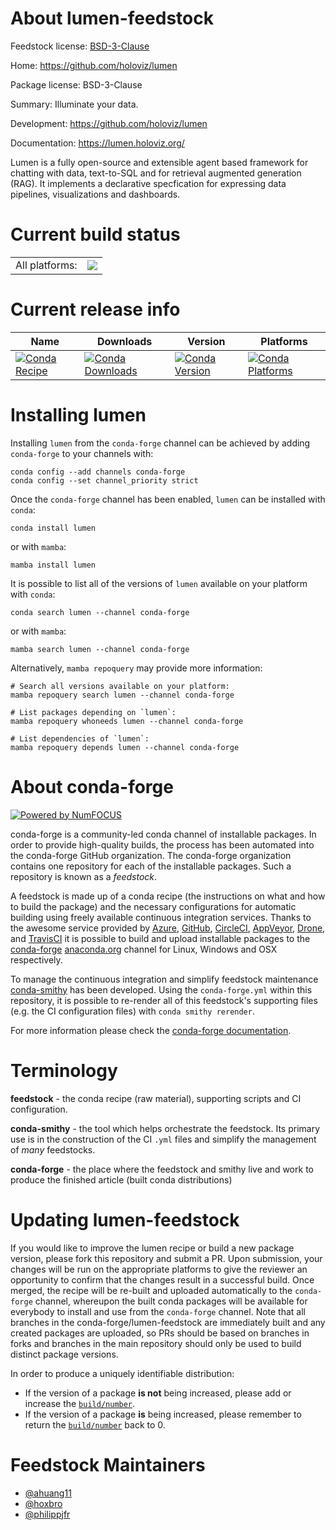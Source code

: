 About lumen-feedstock
=====================

Feedstock license: [BSD-3-Clause](https://github.com/conda-forge/lumen-feedstock/blob/main/LICENSE.txt)

Home: https://github.com/holoviz/lumen

Package license: BSD-3-Clause

Summary: Illuminate your data.

Development: https://github.com/holoviz/lumen

Documentation: https://lumen.holoviz.org/

Lumen is a fully open-source and extensible agent based framework
for chatting with data, text-to-SQL and for retrieval augmented
generation (RAG). It implements a declarative specfication for
expressing data pipelines, visualizations and dashboards.


Current build status
====================


<table><tr><td>All platforms:</td>
    <td>
      <a href="https://dev.azure.com/conda-forge/feedstock-builds/_build/latest?definitionId=17386&branchName=main">
        <img src="https://dev.azure.com/conda-forge/feedstock-builds/_apis/build/status/lumen-feedstock?branchName=main">
      </a>
    </td>
  </tr>
</table>

Current release info
====================

| Name | Downloads | Version | Platforms |
| --- | --- | --- | --- |
| [![Conda Recipe](https://img.shields.io/badge/recipe-lumen-green.svg)](https://anaconda.org/conda-forge/lumen) | [![Conda Downloads](https://img.shields.io/conda/dn/conda-forge/lumen.svg)](https://anaconda.org/conda-forge/lumen) | [![Conda Version](https://img.shields.io/conda/vn/conda-forge/lumen.svg)](https://anaconda.org/conda-forge/lumen) | [![Conda Platforms](https://img.shields.io/conda/pn/conda-forge/lumen.svg)](https://anaconda.org/conda-forge/lumen) |

Installing lumen
================

Installing `lumen` from the `conda-forge` channel can be achieved by adding `conda-forge` to your channels with:

```
conda config --add channels conda-forge
conda config --set channel_priority strict
```

Once the `conda-forge` channel has been enabled, `lumen` can be installed with `conda`:

```
conda install lumen
```

or with `mamba`:

```
mamba install lumen
```

It is possible to list all of the versions of `lumen` available on your platform with `conda`:

```
conda search lumen --channel conda-forge
```

or with `mamba`:

```
mamba search lumen --channel conda-forge
```

Alternatively, `mamba repoquery` may provide more information:

```
# Search all versions available on your platform:
mamba repoquery search lumen --channel conda-forge

# List packages depending on `lumen`:
mamba repoquery whoneeds lumen --channel conda-forge

# List dependencies of `lumen`:
mamba repoquery depends lumen --channel conda-forge
```


About conda-forge
=================

[![Powered by
NumFOCUS](https://img.shields.io/badge/powered%20by-NumFOCUS-orange.svg?style=flat&colorA=E1523D&colorB=007D8A)](https://numfocus.org)

conda-forge is a community-led conda channel of installable packages.
In order to provide high-quality builds, the process has been automated into the
conda-forge GitHub organization. The conda-forge organization contains one repository
for each of the installable packages. Such a repository is known as a *feedstock*.

A feedstock is made up of a conda recipe (the instructions on what and how to build
the package) and the necessary configurations for automatic building using freely
available continuous integration services. Thanks to the awesome service provided by
[Azure](https://azure.microsoft.com/en-us/services/devops/), [GitHub](https://github.com/),
[CircleCI](https://circleci.com/), [AppVeyor](https://www.appveyor.com/),
[Drone](https://cloud.drone.io/welcome), and [TravisCI](https://travis-ci.com/)
it is possible to build and upload installable packages to the
[conda-forge](https://anaconda.org/conda-forge) [anaconda.org](https://anaconda.org/)
channel for Linux, Windows and OSX respectively.

To manage the continuous integration and simplify feedstock maintenance
[conda-smithy](https://github.com/conda-forge/conda-smithy) has been developed.
Using the ``conda-forge.yml`` within this repository, it is possible to re-render all of
this feedstock's supporting files (e.g. the CI configuration files) with ``conda smithy rerender``.

For more information please check the [conda-forge documentation](https://conda-forge.org/docs/).

Terminology
===========

**feedstock** - the conda recipe (raw material), supporting scripts and CI configuration.

**conda-smithy** - the tool which helps orchestrate the feedstock.
                   Its primary use is in the construction of the CI ``.yml`` files
                   and simplify the management of *many* feedstocks.

**conda-forge** - the place where the feedstock and smithy live and work to
                  produce the finished article (built conda distributions)


Updating lumen-feedstock
========================

If you would like to improve the lumen recipe or build a new
package version, please fork this repository and submit a PR. Upon submission,
your changes will be run on the appropriate platforms to give the reviewer an
opportunity to confirm that the changes result in a successful build. Once
merged, the recipe will be re-built and uploaded automatically to the
`conda-forge` channel, whereupon the built conda packages will be available for
everybody to install and use from the `conda-forge` channel.
Note that all branches in the conda-forge/lumen-feedstock are
immediately built and any created packages are uploaded, so PRs should be based
on branches in forks and branches in the main repository should only be used to
build distinct package versions.

In order to produce a uniquely identifiable distribution:
 * If the version of a package **is not** being increased, please add or increase
   the [``build/number``](https://docs.conda.io/projects/conda-build/en/latest/resources/define-metadata.html#build-number-and-string).
 * If the version of a package **is** being increased, please remember to return
   the [``build/number``](https://docs.conda.io/projects/conda-build/en/latest/resources/define-metadata.html#build-number-and-string)
   back to 0.

Feedstock Maintainers
=====================

* [@ahuang11](https://github.com/ahuang11/)
* [@hoxbro](https://github.com/hoxbro/)
* [@philippjfr](https://github.com/philippjfr/)

